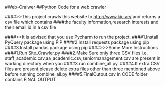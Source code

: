 #Web-Cralwer
##Python Code for a web crawler

####>>This project crawls this website to http://www.kic.ae/ and returns a csv file which contains 
####the faculty information,research interests and their email id in a csv file

####>>It is advised that you use Pycharm to run the project.
####1.Install PyQuery package using PIP
####2.Install requests package using pip
####3.Install pandas package using pip
####>>>Some More Instructions
####1.Run Site_Crawler.py
####2.Make Sure only three CSV files i.e. staff_academic.csv,aa_academic.csv,seniormanagement.csv are present in working directory when you 
####3.run combine_all.py.
####4.If extra CSV files are present,please delete extra files other than three mentioned above before running combine_all.py
####5.FinalOutput.csv in CODE folder contains FINAL OUTPUT
